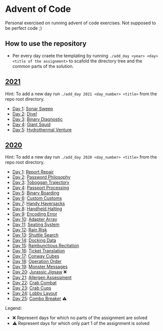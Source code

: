# Advent of Code

Personal exercised on running advent of code exercises.
Not supposed to be perfect code ;)

## How to use the repository

* Per every day craete the templating by running `./add_day <year> <day> <title of the assignment>` to scafold the directory tree and the common parts of the solution.

<!-- ADD NEW YEAR HERE -->

## [2021](https://adventofcode.com/2021/)

Hint: To add a new day run `./add_day 2021 <day_number> <title>` from the repo root directory.

* [Day 1](https://adventofcode.com/2021/day/0): [Sonar Sweep](2021/01_sonar-sweep/)
* [Day 2](https://adventofcode.com/2021/day/2): [Dive!](2021/02_dive/)
* [Day 3](https://adventofcode.com/2021/day/3): [Binary Diagnostic](2021/03_binary-diagnostic/)
* [Day 4](https://adventofcode.com/2021/day/4): [Giant Squid](2021/04_giant-squid/)
* [Day 5](https://adventofcode.com/2021/day/5): [Hydrothermal Venture](2021/05_hydrothermal-venture/)
<!-- ADD NEW 2021 DAY HERE -->

## [2020](https://adventofcode.com/2020/)

Hint: To add a new day run `./add_day 2020 <day_number> <title>` from the repo root directory.

* [Day 1](https://adventofcode.com/2020/day/1): [Report Repair](2020/01_report-repair/)
* [Day 2](https://adventofcode.com/2020/day/2): [Password Philosophy](2020/02_password-philosophy/)
* [Day 3](https://adventofcode.com/2020/day/3): [Toboggan Trajectory](2020/03_toboggan-trajectory/)
* [Day 4](https://adventofcode.com/2020/day/4): [Passport Processing](2020/04_passport-processing/)
* [Day 5](https://adventofcode.com/2020/day/5): [Binary Boarding](2020/05_binary-boarding/)
* [Day 6](https://adventofcode.com/2020/day/6): [Custom Customs](2020/06_custom-customs/)
* [Day 7](https://adventofcode.com/2020/day/7): [Handy Haversacks](2020/07_handy-haversacks/)
* [Day 8](https://adventofcode.com/2020/day/8): [Handheld Halting](2020/08_handheld-halting/)
* [Day 9](https://adventofcode.com/2020/day/9): [Encoding Error](2020/09_encoding-error/)
* [Day 10](https://adventofcode.com/2020/day/10): [Adapter Array](2020/10_adapter-array/)
* [Day 11](https://adventofcode.com/2020/day/11): [Seating System](2020/11_seating-system/)
* [Day 12](https://adventofcode.com/2020/day/12): [Rain Risk](2020/12_rain-risk/)
* [Day 13](https://adventofcode.com/2020/day/13): [Shuttle Search](2020/13_shuttle-search/)
* [Day 14](https://adventofcode.com/2020/day/14): [Docking Data](2020/14_docking-data/)
* [Day 15](https://adventofcode.com/2020/day/15): [Rambunctious Recitation](2020/15_rambunctious-recitation/)
* [Day 16](https://adventofcode.com/2020/day/16): [Ticket Translation](2020/16_ticket-translation/)
* [Day 17](https://adventofcode.com/2020/day/17): [Conway Cubes](2020/17_conway-cubes/)
* [Day 18](https://adventofcode.com/2020/day/18): [Operation Order](2020/18_operation-order/)
* [Day 19](https://adventofcode.com/2020/day/19): [Monster Messages](2020/19_monster-messages/)
* [Day 20](https://adventofcode.com/2020/day/20): [Jurassic Jigsaw](2020/20_jurassic-jigsaw/) :x:
* [Day 21](https://adventofcode.com/2020/day/21): [Allergen Assessment](2020/21_allergen-assessment/)
* [Day 22](https://adventofcode.com/2020/day/22): [Crab Combat](2020/22_crab-combat/)
* [Day 23](https://adventofcode.com/2020/day/23): [Crab Cups](2020/23_crab-cups/)
* [Day 24](https://adventofcode.com/2020/day/24): [Lobby Layout](2020/24_lobby-layout/)
* [Day 25](https://adventofcode.com/2020/day/25): [Combo Breaker](2020/25_combo-breaker/) :warning:
<!-- ADD NEW 2020 DAY HERE -->

Legend:

* :x: Represent days for which no parts of the assignment are solved
* :warning: Represent days for which only part 1 of the assignment is solved
